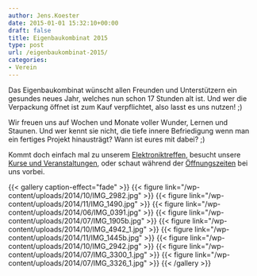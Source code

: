 ```yaml
---
author: Jens.Koester
date: 2015-01-01 15:32:10+00:00
draft: false
title: Eigenbaukombinat 2015
type: post
url: /eigenbaukombinat-2015/
categories:
- Verein
---
```


Das Eigenbaukombinat wünscht allen Freunden und Unterstützern ein gesundes neues Jahr, welches nun schon 17 Stunden alt ist. Und wer die Verpackung öffnet ist zum Kauf verpflichtet, also lasst es uns nutzen! ;)<!-- more -->

Wir freuen uns auf Wochen und Monate voller Wunder, Lernen und Staunen. Und wer kennt sie nicht, die tiefe innere Befriedigung wenn man ein fertiges Projekt hinausträgt? Wann ist eures mit dabei? ;)

Kommt doch einfach mal zu unserem [Elektroniktreffen](/elektronik-treffen/), besucht unsere [Kurse und Veranstaltungen](/aktuelle-termine/), oder schaut während der [Öffnungszeiten](/oeffnungszeiten/) bei uns vorbei.


{{< gallery caption-effect="fade" >}}
  {{< figure link="/wp-content/uploads/2014/10/IMG_2982.jpg" >}}
{{< figure link="/wp-content/uploads/2014/11/IMG_1490.jpg" >}}
{{< figure link="/wp-content/uploads/2014/06/IMG_0391.jpg" >}}
{{< figure link="/wp-content/uploads/2014/07/IMG_1905b.jpg" >}}
{{< figure link="/wp-content/uploads/2014/10/IMG_4942_1.jpg" >}}
{{< figure link="/wp-content/uploads/2014/11/IMG_1445b.jpg" >}}
{{< figure link="/wp-content/uploads/2014/10/IMG_2942.jpg" >}}
{{< figure link="/wp-content/uploads/2014/07/IMG_3300_1.jpg" >}}
{{< figure link="/wp-content/uploads/2014/07/IMG_3326_1.jpg" >}}
{{< /gallery >}}
